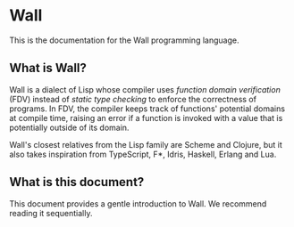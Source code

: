 # Wall

This is the documentation for the Wall programming language.

## What is Wall?

Wall is a dialect of Lisp whose compiler uses *function domain verification* (FDV) instead of *static type checking* to enforce the correctness of programs. In FDV, the compiler keeps track of functions' potential domains at compile time, raising an error if a function is invoked with a value that is potentially outside of its domain.

Wall's closest relatives from the Lisp family are Scheme and Clojure, but it also takes inspiration from TypeScript, F*, Idris, Haskell, Erlang and Lua.

## What is this document?

This document provides a gentle introduction to Wall.  We recommend reading it sequentially.
